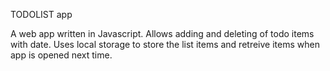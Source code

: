 TODOLIST app

A web app written in Javascript. Allows adding and deleting of todo items with date.
Uses local storage to store the list items and retreive items when app is opened next time.